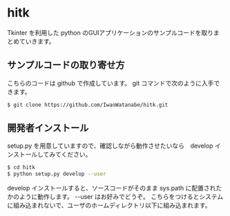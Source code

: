 # hitk

Tkinter を利用した python のGUIアプリケーションのサンプルコードを取りまとめていきます。

## サンプルコードの取り寄せ方

こちらのコードは github で作成しています。
git コマンドで次のように入手できます。

```bash
$ git clone https://github.com/IwaoWatanabe/hitk.git
```
## 開発者インストール

setup.py を用意していますので、確認しながら動作させたいなら　develop インストールしてみてください。

```bash
$ cd hitk
$ python setup.py develop --user
```

develop インストールすると、ソースコードがそのまま sys.path に配置されたかのように動作します。 --user はお好みでどうぞ。
こちらをつけるとシステムに組み込まれないで、ユーザのホームディレクトリ以下に組み込まれます。


